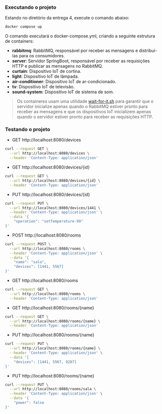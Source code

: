 ### Executando o projeto

Estando no diretório da entrega 4, execute o comando abaixo:

```bash
docker compose up
```

O comando executará o docker-compose.yml, criando a seguinte estrutura de containers:

- **rabbitmq**: RabbitMQ, responsável por receber as mensagens e distribuí-las para os consumidores.
- **server**: Servidor SpringBoot, responsável por receber as requisições HTTP e publicar as mensagens no RabbitMQ.
- **curtain**: Dispositivo IoT de cortina.
- **light**: Dispositivo IoT de lâmpada.
- **air-conditioner**: Dispositivo IoT de ar-condicionado.
- **tv**: Dispositivo IoT de televisão.
- **sound-system**: Dispositivo IoT de sistema de som.

> Os containeres usam uma utilidade [wait-for-it.sh](https://github.com/vishnubob/wait-for-it) para garantir que o servidor inicialize apenas quando o RabbitMQ estiver pronto para receber as mensagens e que os dispositivos IoT inicializem apenas quando o servidor estiver pronto para receber as requisições HTTP.

### Testando o projeto

- GET http://localhost:8080/devices

```bash
curl --request GET \
  --url http://localhost:8080/devices \
  --header 'Content-Type: application/json'
```

- GET http://localhost:8080/devices/{id}

```bash
curl --request GET \
  --url http://localhost:8080/devices/{id} \
  --header 'Content-Type: application/json'
```

- PUT http://localhost:8080/devices/{id}

```bash
curl --request PUT \
  --url http://localhost:8080/devices/1441 \
  --header 'Content-Type: application/json' \
  --data '{
	"operation": "setTemperature-99"
}'
```

- POST http://localhost:8080/rooms

```bash	
curl --request POST \
  --url http://localhost:8080/rooms \
  --header 'Content-Type: application/json' \
  --data '{
	"name": "sala",
	"devices": [1441, 5567]
}'
```

- GET http://localhost:8080/rooms

```bash
curl --request GET \
  --url http://localhost:8080/rooms \
  --header 'Content-Type: application/json'
```

- GET http://localhost:8080/rooms/{name}

```bash
curl --request GET \
  --url http://localhost:8080/rooms/{name} \
  --header 'Content-Type: application/json'
```

- PUT http://localhost:8080/rooms/{name}

```bash
curl --request PUT \
  --url http://localhost:8080/rooms/{name} \
  --header 'Content-Type: application/json' \
  --data '{
	"devices": [1441, 5567, 9287]
}'
```

- PUT http://localhost:8080/rooms/{name}

```bash
curl --request PUT \
  --url http://localhost:8080/rooms/sala \
  --header 'Content-Type: application/json' \
  --data '{
	"power": false
}'
```